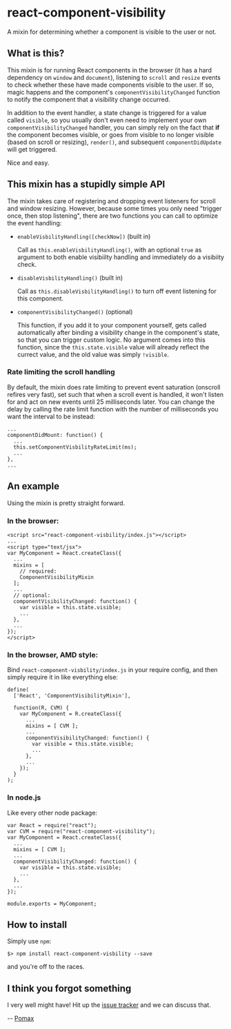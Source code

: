 # react-component-visibility

A mixin for determining whether a component is visible to the user or not.

## What is this?

This mixin is for running React components in the browser (it has a hard
dependency on `window` and `document`), listening to `scroll` and `resize`
events to check whether these have made components visible to the user. If
so, magic happens and the component's `componentVisibilityChanged` function
to notify the component that a visibility change occurred.

In addition to the event handler, a state change is triggered for a value
called `visible`, so you usually don't even need to implement your own
`componentVisibilityChanged` handler, you can simply rely on the fact that
**if** the component becomes visible, or goes from visible to no longer
visible (based on scroll or resizing), `render()`, and subsequent
`componentDidUpdate` will get triggered.

Nice and easy.

## This mixin has a stupidly simple API


The mixin takes care of registering and dropping event listeners for scroll
and window resizing. However, because some times you only need "trigger once,
then stop listening", there are two functions you can call to optimize the
event handling:

- `enableVisbilityHandling([checkNow])` (built in)

  Call as `this.enableVisbilityHandling()`, with an optional `true` as argument
  to both enable visibiilty handling and immediately do a visibiity check.

- `disableVisbilityHandling()` (built in)

  Call as `this.disableVisbilityHandling()` to turn off event listening for
  this component.

- `componentVisibilityChanged()` (optional)

  This function, if you add it to your component yourself, gets called
  automatically after binding a visibility change in the component's state,
  so that you can trigger custom logic. No argument comes into this function,
  since the `this.state.visible` value will already reflect the currect value,
  and the old value was simply `!visible`.

### Rate limiting the scroll handling

By default, the mixin does rate limiting to prevent event saturation (onscroll
refires very fast), set such that when a scroll event is handled, it won't
listen for and act on new events until 25 milliseconds later. You can change
the delay by calling the rate limit function with the number of milliseconds
you want the interval to be instead:

```
...
componentDidMount: function() {
  ...
  this.setComponentVisbilityRateLimit(ms);
  ...
},
...
```

## An example

Using the mixin is pretty straight forward.

### In the browser:

```
<script src="react-component-visbility/index.js"></script>
...
<script type="text/jsx">
var MyComponent = React.createClass({
  ...
  mixins = [
    // required:
    ComponentVisibilityMixin
  ];
  ...
  // optional:
  componentVisibilityChanged: function() {
    var visible = this.state.visible;
    ...
  },
  ...
});
</script>
```

### In the browser, AMD style:

Bind `react-component-visbility/index.js` in your require config,
and then simply require it in like everything else:

```
define(
  ['React', 'ComponentVisibilityMixin'],

  function(R, CVM) {
    var MyComponent = R.createClass({
      ...
      mixins = [ CVM ];
      ...
      componentVisibilityChanged: function() {
        var visible = this.state.visible;
        ...
      },
      ...
    });
  }
);
```

### In node.js

Like every other node package:

```
var React = require("react");
var CVM = require("react-component-visibility");
var MyComponent = React.createClass({
  ...
  mixins = [ CVM ];
  ...
  componentVisibilityChanged: function() {
    var visible = this.state.visible;
    ...
  },
  ...
});

module.exports = MyComponent;
```

## How to install

Simply use `npm`:

```
$> npm install react-component-visbility --save
```

and you're off to the races.

## I think you forgot something

I very well might have! Hit up the [issue tracker](https://github.com/Pomax/react-component-visibility/issues) and we can discuss that.

-- [Pomax](http://twitter.com/TheRealPomax)
